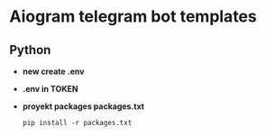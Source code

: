 # Aiogram telegram bot templates 
## Python

* **new create .env**

* **.env in TOKEN**

* **proyekt packages packages.txt**
  

      pip install -r packages.txt
